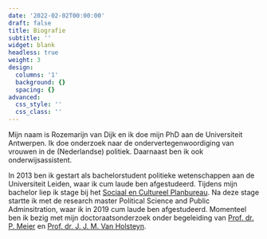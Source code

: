 ```yaml
---
date: '2022-02-02T00:00:00'
draft: false
title: Biografie
subtitle: ''
widget: blank
headless: true
weight: 3
design:
  columns: '1'
  background: {}
  spacing: {}
advanced:
  css_style: ''
  css_class: ''
---
```


Mijn naam is Rozemarijn van Dijk en ik doe mijn PhD aan de Universiteit Antwerpen. Ik doe onderzoek naar de ondervertegenwoordiging van vrouwen in de (Nederlandse) politiek. Daarnaast ben ik ook onderwijsassistent. 

In 2013 ben ik gestart als bachelorstudent politieke wetenschappen aan de Universiteit Leiden, waar ik cum laude ben afgestudeerd. Tijdens mijn bachelor liep ik stage bij het [Sociaal en Cultureel Planbureau](https://www.scp.nl/). Na deze stage startte ik met de research master Political Science and Public Adminsitration, waar ik in 2019 cum laude ben afgestudeerd. Momenteel ben ik bezig met mijn doctoraatsonderzoek onder begeleiding van [Prof. dr. P. Meier](https://www.uantwerpen.be/nl/personeel/petra-meier/) en [Prof. dr. J. J. M. Van Holsteyn](https://www.universiteitleiden.nl/medewerkers/joop-van-holsteijn#tab-1).
